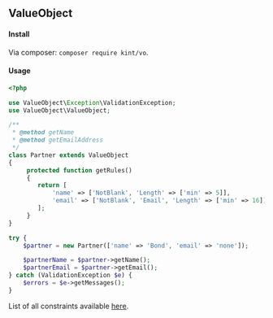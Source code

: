 ValueObject
-

#### Install

Via composer: `composer require kint/vo`.

#### Usage

````php
<?php

use ValueObject\Exception\ValidationException;
use ValueObject\ValueObject;

/**
 * @method getName
 * @method getEmailAddress
 */
class Partner extends ValueObject
{
     protected function getRules()
     {
        return [
            'name' => ['NotBlank', 'Length' => ['min' => 5]],
            'email' => ['NotBlank', 'Email', 'Length' => ['min' => 16]],
        ];
     }
}

try {
    $partner = new Partner(['name' => 'Bond', 'email' => 'none']);

    $partnerName = $partner->getName();
    $partnerEmail = $partner->getEmail();
} catch (ValidationException $e) {
    $errors = $e->getMessages();
}

````

List of all constraints available [here](http://symfony.com/doc/current/validation.html#basic-constraints).
